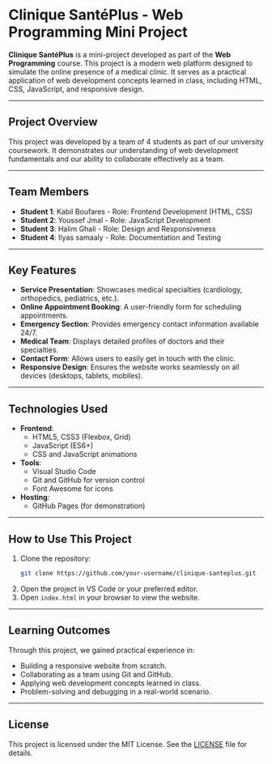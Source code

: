 
# Clinique SantéPlus - Web Programming Mini Project

**Clinique SantéPlus** is a mini-project developed as part of the **Web Programming** course. This project is a modern web platform designed to simulate the online presence of a medical clinic. It serves as a practical application of web development concepts learned in class, including HTML, CSS, JavaScript, and responsive design.

---

## **Project Overview**
This project was developed by a team of 4 students as part of our university coursework. It demonstrates our understanding of web development fundamentals and our ability to collaborate effectively as a team.

---

## **Team Members**
- **Student 1**: Kabil Boufares - Role: Frontend Development (HTML, CSS)
- **Student 2**: Youssef Jmal - Role: JavaScript Development
- **Student 3**: Halim Ghali - Role: Design and Responsiveness
- **Student 4**: Ilyas samaaly - Role: Documentation and Testing

---

## **Key Features**
- **Service Presentation**: Showcases medical specialties (cardiology, orthopedics, pediatrics, etc.).
- **Online Appointment Booking**: A user-friendly form for scheduling appointments.
- **Emergency Section**: Provides emergency contact information available 24/7.
- **Medical Team**: Displays detailed profiles of doctors and their specialties.
- **Contact Form**: Allows users to easily get in touch with the clinic.
- **Responsive Design**: Ensures the website works seamlessly on all devices (desktops, tablets, mobiles).

---

## **Technologies Used**
- **Frontend**:
  - HTML5, CSS3 (Flexbox, Grid)
  - JavaScript (ES6+)
  - CSS and JavaScript animations
- **Tools**:
  - Visual Studio Code
  - Git and GitHub for version control
  - Font Awesome for icons
- **Hosting**:
  - GitHub Pages (for demonstration)

---

## **How to Use This Project**
1. Clone the repository:
   ```bash
   git clone https://github.com/your-username/clinique-santeplus.git
   ```
2. Open the project in VS Code or your preferred editor.
3. Open `index.html` in your browser to view the website.

---


## **Learning Outcomes**
Through this project, we gained practical experience in:
- Building a responsive website from scratch.
- Collaborating as a team using Git and GitHub.
- Applying web development concepts learned in class.
- Problem-solving and debugging in a real-world scenario.

---

## **License**
This project is licensed under the MIT License. See the [LICENSE](LICENSE) file for details.

